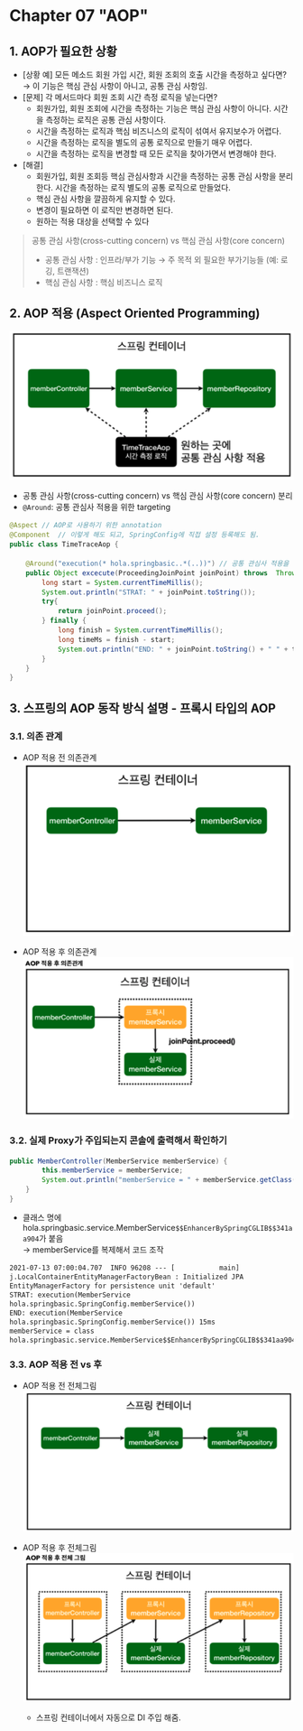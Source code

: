 # Chapter 07 "AOP"

## 1. AOP가 필요한 상황

* [상황 예] 모든 메소드 회원 가입 시간, 회원 조회의 호출 시간을 측정하고 싶다면?<br>
→ 이 기능은 핵심 관심 사항이 아니고, 공통 관심 사항임.
* [문제] 각 메서드마다 회원 조회 시간 측정 로직을 넣는다면? 
    * 회원가입, 회원 조회에 시간을 측정하는 기능은 핵심 관심 사항이 아니다. 시간을 측정하는 로직은 공통 관심 사항이다.
    * 시간을 측정하는 로직과 핵심 비즈니스의 로직이 섞여서 유지보수가 어렵다. 
    * 시간을 측정하는 로직을 별도의 공통 로직으로 만들기 매우 어렵다.
    * 시간을 측정하는 로직을 변경할 때 모든 로직을 찾아가면서 변경해야 한다.
* [해결]
    * 회원가입, 회원 조회등 핵심 관심사항과 시간을 측정하는 공통 관심 사항을 분리한다. 시간을 측정하는 로직 별도의 공통 로직으로 만들었다.
    * 핵심 관심 사항을 깔끔하게 유지할 수 있다.
    * 변경이 필요하면 이 로직만 변경하면 된다.
    * 원하는 적용 대상을 선택할 수 있다

> 공통 관심 사항(cross-cutting concern) vs 핵심 관심 사항(core concern) 
> * 공통 관심 사항 : 인프라/부가 기능 → 주 목적 외 필요한 부가기능들 (예: 로깅, 트랜잭션)
> * 핵심 관심 사항 : 핵심 비즈니스 로직

## 2. AOP 적용 (Aspect Oriented Programming)

![AOP](./resources/07-01.png)

* 공통 관심 사항(cross-cutting concern) vs 핵심 관심 사항(core concern) 분리
* `@Around`: 공통 관심사 적용을 위한 targeting

```java
@Aspect // AOP로 사용하기 위한 annotation
@Component  // 이렇게 해도 되고, SpringConfig에 직접 설정 등록해도 됨.
public class TimeTraceAop {

    @Around("execution(* hola.springbasic..*(..))") // 공통 관심사 적용을 위한 targeting
    public Object excecute(ProceedingJoinPoint joinPoint) throws  Throwable {
        long start = System.currentTimeMillis();
        System.out.println("STRAT: " + joinPoint.toString());
        try{
            return joinPoint.proceed();
        } finally {
            long finish = System.currentTimeMillis();
            long timeMs = finish - start;
            System.out.println("END: " + joinPoint.toString() + " " + timeMs + "ms");
        }
    }
}
```

## 3. 스프링의 AOP 동작 방식 설명 - 프록시 타입의 AOP

### 3.1. 의존 관계

* AOP 적용 전 의존관계
![AOP 적용 전 의존관계](./resources/07-02.png)

* AOP 적용 후 의존관계
![AOP 적용 후 의존관계](./resources/07-03.png)


### 3.2. 실제 Proxy가 주입되는지 콘솔에 출력해서 확인하기

```java
public MemberController(MemberService memberService) {
        this.memberService = memberService;
        System.out.println("memberService = " + memberService.getClass());
    }
}
```

* 클래스 명에 hola.springbasic.service.MemberService`$$EnhancerBySpringCGLIB$$341aa904`가 붙음 <br>
→ memberService를 복제해서 코드 조작

```
2021-07-13 07:00:04.707  INFO 96208 --- [           main] j.LocalContainerEntityManagerFactoryBean : Initialized JPA EntityManagerFactory for persistence unit 'default'
STRAT: execution(MemberService hola.springbasic.SpringConfig.memberService())
END: execution(MemberService hola.springbasic.SpringConfig.memberService()) 15ms
memberService = class hola.springbasic.service.MemberService$$EnhancerBySpringCGLIB$$341aa904
```

### 3.3. AOP 적용 전 vs 후

* AOP 적용 전 전체그림
![AOP 적용 전 전체그림](./resources/07-04.png)

* AOP 적용 후 전체그림
![AOP 적용 후 전체그림](./resources/07-05.png)
    * 스프링 컨테이너에서 자동으로 DI 주입 해줌.

